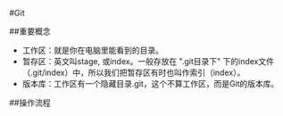 #Git

##重要概念
- 工作区：就是你在电脑里能看到的目录。
- 暂存区：英文叫stage, 或index。一般存放在 ".git目录下" 下的index文件（.git/index）中，所以我们把暂存区有时也叫作索引（index）。
- 版本库：工作区有一个隐藏目录.git，这个不算工作区，而是Git的版本库。

##操作流程
